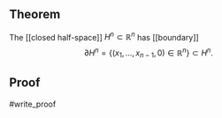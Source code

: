 ## Theorem
The [[closed half-space]] $H^n \subset\mathbb R^n$ has [[boundary]] $$\partial H^n = \{(x_1,\dots,x_{n-1},0)\in\mathbb R^n\}\subset H^n.$$
## Proof
#write_proof 